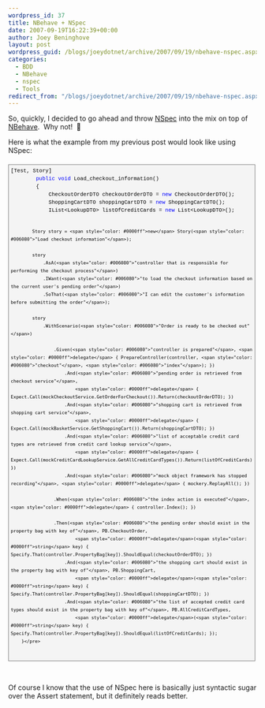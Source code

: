 ```yaml
---
wordpress_id: 37
title: NBehave + NSpec
date: 2007-09-19T16:22:39+00:00
author: Joey Beninghove
layout: post
wordpress_guid: /blogs/joeydotnet/archive/2007/09/19/nbehave-nspec.aspx
categories:
  - BDD
  - NBehave
  - nspec
  - Tools
redirect_from: "/blogs/joeydotnet/archive/2007/09/19/nbehave-nspec.aspx/"
---
```

So, quickly, I decided to go ahead and throw [NSpec](http://nspec.tigris.org/) into the mix on top of [NBehave](http://www.codeplex.com/NBehave).&nbsp; Why not!&nbsp; 🙂

Here is what the example from my previous post would look like&nbsp;using NSpec:

<div style="border-right: gray 1px solid;padding-right: 4px;border-top: gray 1px solid;padding-left: 4px;font-size: 8pt;padding-bottom: 4px;margin: 20px 0px 10px;overflow: auto;border-left: gray 1px solid;width: 97.5%;cursor: text;line-height: 12pt;padding-top: 4px;border-bottom: gray 1px solid;font-family: consolas, 'Courier New', courier, monospace;background-color: #f4f4f4">
  <pre style="padding-right: 0px;padding-left: 0px;font-size: 8pt;padding-bottom: 0px;margin: 0em;overflow: visible;width: 100%;color: black;border-top-style: none;line-height: 12pt;padding-top: 0px;font-family: consolas, 'Courier New', courier, monospace;border-right-style: none;border-left-style: none;background-color: #f4f4f4;border-bottom-style: none">[Test, Story]
        <span style="color: #0000ff">public</span> <span style="color: #0000ff">void</span> Load_checkout_information()
        {
            CheckoutOrderDTO checkoutOrderDTO = <span style="color: #0000ff">new</span> CheckoutOrderDTO();
            ShoppingCartDTO shoppingCartDTO = <span style="color: #0000ff">new</span> ShoppingCartDTO();
            IList&lt;LookupDTO&gt; listOfCreditCards = <span style="color: #0000ff">new</span> List&lt;LookupDTO&gt;();

            Story story = <span style="color: #0000ff">new</span> Story(<span style="color: #006080">"Load checkout information"</span>);

            story
                .AsA(<span style="color: #006080">"controller that is responsible for performing the checkout process"</span>)
                .IWant(<span style="color: #006080">"to load the checkout information based on the current user's pending order"</span>)
                .SoThat(<span style="color: #006080">"I can edit the customer's information before submitting the order"</span>);

            story
                .WithScenario(<span style="color: #006080">"Order is ready to be checked out"</span>)

                    .Given(<span style="color: #006080">"controller is prepared"</span>, <span style="color: #0000ff">delegate</span> { PrepareController(controller, <span style="color: #006080">"checkout"</span>, <span style="color: #006080">"index"</span>); })
                        .And(<span style="color: #006080">"pending order is retrieved from checkout service"</span>,
                            <span style="color: #0000ff">delegate</span> { Expect.Call(mockCheckoutService.GetOrderForCheckout()).Return(checkoutOrderDTO); })
                        .And(<span style="color: #006080">"shopping cart is retrieved from shopping cart service"</span>,
                            <span style="color: #0000ff">delegate</span> { Expect.Call(mockBasketService.GetShoppingCart()).Return(shoppingCartDTO); })
                        .And(<span style="color: #006080">"list of acceptable credit card types are retrieved from credit card lookup service"</span>,
                            <span style="color: #0000ff">delegate</span> { Expect.Call(mockCreditCardLookupService.GetAllCreditCardTypes()).Return(listOfCreditCards); })
                        .And(<span style="color: #006080">"mock object framework has stopped recording"</span>, <span style="color: #0000ff">delegate</span> { mockery.ReplayAll(); })

                    .When(<span style="color: #006080">"the index action is executed"</span>, <span style="color: #0000ff">delegate</span> { controller.Index(); })

                    .Then(<span style="color: #006080">"the pending order should exist in the property bag with key of"</span>, PB.CheckoutOrder,
                            <span style="color: #0000ff">delegate</span>(<span style="color: #0000ff">string</span> key) { Specify.That(controller.PropertyBag[key]).ShouldEqual(checkoutOrderDTO); })
                        .And(<span style="color: #006080">"the shopping cart should exist in the property bag with key of"</span>, PB.ShoppingCart,
                            <span style="color: #0000ff">delegate</span>(<span style="color: #0000ff">string</span> key) { Specify.That(controller.PropertyBag[key]).ShouldEqual(shoppingCartDTO); })
                        .And(<span style="color: #006080">"the list of accepted credit card types should exist in the property bag with key of"</span>, PB.AllCreditCardTypes,
                            <span style="color: #0000ff">delegate</span>(<span style="color: #0000ff">string</span> key) { Specify.That(controller.PropertyBag[key]).ShouldEqual(listOfCreditCards); });
        }</pre>
</div>

&nbsp;

Of course I know that the use of NSpec here&nbsp;is basically just syntactic sugar over the Assert statement, but it definitely reads better.